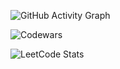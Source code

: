 ![GitHub Activity Graph](https://activity-graph.herokuapp.com/graph?username=#atalayka&theme=dracula&hide_border=true)

![Codewars](https://github.r2v.ch/codewars?user=atalayk&name=true&top_languages=true&stroke=%23b362ff&theme=purple_dark)

![LeetCode Stats](https://leetcard.jacoblin.cool/atalayka?theme=nord&font=Outfit&ext=contest)
